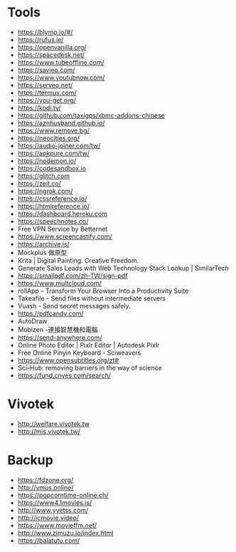 # Tools

- https://blymp.io/#/
- https://rufus.ie/
- https://openvanilla.org/
- https://spacedesk.net/
- https://www.tubeoffline.com/
- https://savieo.com/
- https://www.youtubnow.com/
- https://serveo.net/
- https://termux.com/
- https://you-get.org/
- https://kodi.tv/
- https://github.com/taxigps/xbmc-addons-chinese
- https://aznhusband.github.io/
- https://www.remove.bg/
- https://neocities.org/
- https://audio-joiner.com/tw/
- https://apkpure.com/tw/
- https://nodemon.io/
- https://codesandbox.io
- https://glitch.com
- https://zeit.co/
- https://ngrok.com/
- https://cssreference.io/
- https://htmlreference.io/
- https://dashboard.heroku.com
- https://speechnotes.co/
- Free VPN Service by Betternet
- https://www.screencastify.com/
- https://archive.is/
- Mockplus 做原型
- Krita | Digital Painting. Creative Freedom.
- Generate Sales Leads with Web Technology Stack Lookup | SimilarTech
- https://smallpdf.com/zh-TW/sign-pdf
- https://www.multcloud.com/
- rollApp – Transform Your Browser Into a Productivity Suite
- Takeafile - Send files without intermediate servers
- Vuash - Send secret messages safely.
- https://pdfcandy.com/
- AutoDraw
- Mobizen -連接智慧機和電腦
- https://send-anywhere.com/
- Online Photo Editor | Pixlr Editor | Autodesk Pixlr
- Free Online Pinyin Keyboard - Sciweavers
- https://www.opensubtitles.org/zt#
- Sci-Hub: removing barriers in the way of science
- https://fund.cnyes.com/search/

# Vivotek

- http://welfare.vivotek.tw
- http://mis.vivotek.tw/

# Backup

- https://fdzone.org/
- http://vmus.online/
- https://popcorntime-online.ch/
- https://www4.1movies.is/
- http://www.yyetss.com/
- http://icmovie.video/
- https://www.movieffm.net/
- http://www.zimuzu.io/index.html
- https://balatutu.com/
